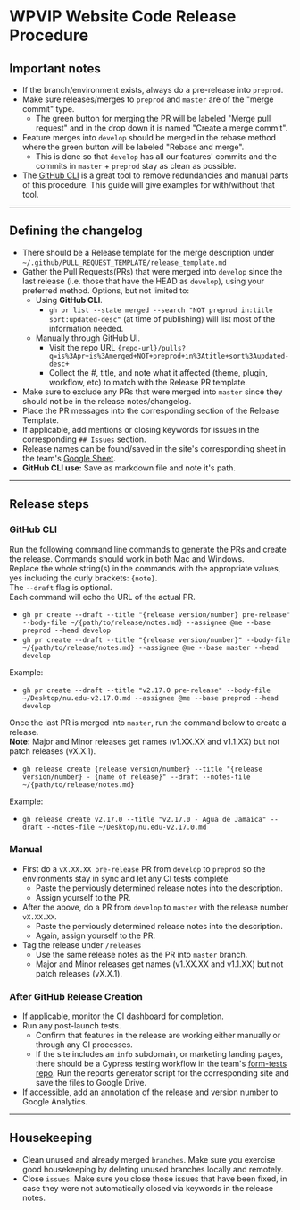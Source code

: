 # WPVIP Website Code Release Procedure

## Important notes
- If the branch/environment exists, always do a pre-release into `preprod`.
- Make sure releases/merges to `preprod` and `master` are of the "merge commit" type.
	- The green button for merging the PR will be labeled "Merge pull request" and in the drop down it is named "Create a merge commit".
- Feature merges into `develop` should be merged in the rebase method where the green button will be labeled "Rebase and merge".
	- This is done so that `develop` has all our features' commits and the commits in `master` + `preprod` stay as clean as possible.
- The [GitHub CLI](https://cli.github.com/) is a great tool to remove redundancies and manual parts of this procedure. This guide will give examples for with/without that tool.

---

## Defining the changelog
- There should be a Release template for the merge description under `~/.github/PULL_REQUEST_TEMPLATE/release_template.md`
- Gather the Pull Requests(PRs) that were merged into `develop` since the last release (i.e. those that have the HEAD as `develop`), using your preferred method. Options, but not limited to:
	- Using **GitHub CLI**.
		- `gh pr list --state merged --search "NOT preprod in:title sort:updated-desc"` (at time of publishing) will list most of the information needed.
	- Manually through GitHub UI.
		- Visit the repo URL `{repo-url}/pulls?q=is%3Apr+is%3Amerged+NOT+preprod+in%3Atitle+sort%3Aupdated-desc+`
		- Collect the #, title, and note what it affected (theme, plugin, workflow, etc) to match with the Release PR template.
- Make sure to exclude any PRs that were merged into `master` since they should not be in the release notes/changelog.
- Place the PR messages into the corresponding section of the Release Template.
- If applicable, add mentions or closing keywords for issues in the corresponding `## Issues` section.
- Release names can be found/saved in the site's corresponding sheet in the team's [Google Sheet](https://docs.google.com/spreadsheets/d/19Y3imaw_jkhg2IKVWzxl7G-3eZUpxMWwxSdikmEUcX8/edit#gid=0).
- **GitHub CLI use:** Save as markdown file and note it's path.

---

## Release steps
### GitHub CLI
Run the following command line commands to generate the PRs and create the release. Commands should work in both Mac and Windows.<br>
Replace the whole string(s) in the commands with the appropriate values, yes including the curly brackets: `{note}`.<br>
The `--draft` flag is optional.<br>
Each command will echo the URL of the actual PR.
- `gh pr create --draft --title "{release version/number} pre-release" --body-file ~/{path/to/release/notes.md} --assignee @me --base preprod --head develop`
- `gh pr create --draft --title "{release version/number}" --body-file ~/{path/to/release/notes.md} --assignee @me --base master --head develop`

Example:
- `gh pr create --draft --title "v2.17.0 pre-release" --body-file ~/Desktop/nu.edu-v2.17.0.md --assignee @me --base preprod --head develop`

Once the last PR is merged into `master`, run the command below to create a release.<br>
**Note:** Major and Minor releases get names (v1.XX.XX and v1.1.XX) but not patch releases (vX.X.1).
- `gh release create {release version/number} --title "{release version/number} - {name of release}" --draft --notes-file ~/{path/to/release/notes.md}`

Example:
- `gh release create v2.17.0 --title "v2.17.0 - Agua de Jamaica" --draft --notes-file ~/Desktop/nu.edu-v2.17.0.md`

### Manual
- First do a `vX.XX.XX pre-release` PR from `develop` to `preprod` so the environments stay in sync and let any CI tests complete.
	- Paste the perviously determined release notes into the description.
	- Assign yourself to the PR.
- After the above, do a PR from `develop` to `master` with the release number `vX.XX.XX`.
	- Paste the perviously determined release notes into the description.
	- Again, assign yourself to the PR.
- Tag the release under `/releases`
	- Use the same release notes as the PR into `master` branch.
	- Major and Minor releases get names (v1.XX.XX and v1.1.XX) but not patch releases (vX.X.1).

### After GitHub Release Creation
- If applicable, monitor the CI dashboard for completion.
- Run any post-launch tests.
	- Confirm that features in the release are working either manually or through any CI processes.
	- If the site includes an `info` subdomain, or marketing landing pages, there should be a Cypress testing workflow in the team's [form-tests repo](https://github.com/NationalUniversitySystem/form-tests). Run the reports generator script for the corresponding site and save the files to Google Drive.
- If accessible, add an annotation of the release and version number to Google Analytics.

---

## Housekeeping
- Clean unused and already merged `branches`. Make sure you exercise good housekeeping by deleting unused branches locally and remotely.
- Close `issues`. Make sure you close those issues that have been fixed, in case they were not automatically closed via keywords in the release notes.
